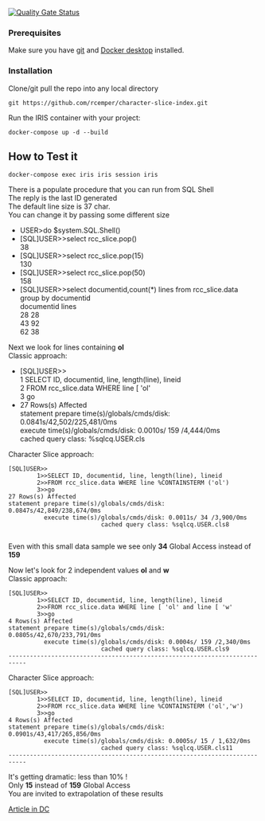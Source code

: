[![Quality Gate Status](https://community.objectscriptquality.com/api/project_badges/measure?project=intersystems_iris_community%2FOEX-mapping&metric=alert_status)](https://community.objectscriptquality.com/dashboard?id=intersystems_iris_community%2FOEX-mapping)   
### Prerequisites
Make sure you have [git](https://git-scm.com/book/en/v2/Getting-Started-Installing-Git) and [Docker desktop](https://www.docker.com/products/docker-desktop) installed.

### Installation 
Clone/git pull the repo into any local directory
```
git https://github.com/rcemper/character-slice-index.git
```
Run the IRIS container with your project: 
```
docker-compose up -d --build
```
## How to Test it
```
docker-compose exec iris iris session iris  
```

There is a populate procedure that you can run from SQL Shell   
The reply is the last ID generated    
The default line size is 37 char.   
You can change it by passing some different size  


-  USER>do $system.SQL.Shell()   
-  [SQL]USER>>select rcc_slice.pop()     
   38  
-  [SQL]USER>>select rcc_slice.pop(15)     
   130  
-  [SQL]USER>>select rcc_slice.pop(50)    
   158  
-  [SQL]USER>>select documentid,count(*) lines from rcc_slice.data group by documentid      
   documentid      lines  
   28      28  
   43      92   
   62      38

Next we look for lines containing **ol**     
Classic approach:    
- [SQL]USER>>     
        1 SELECT ID, documentid, line, length(line), lineid    
        2 FROM rcc_slice.data WHERE line [ 'ol'  
        3 go   
- 27 Rows(s) Affected    
   statement prepare time(s)/globals/cmds/disk: 0.0841s/42,502/225,481/0ms  
           execute time(s)/globals/cmds/disk: 0.0010s/ 159 /4,444/0ms   
                           cached query class: %sqlcq.USER.cls   

Character Slice approach:    
```
[SQL]USER>>
        1>>SELECT ID, documentid, line, length(line), lineid
        2>>FROM rcc_slice.data WHERE line %CONTAINSTERM ('ol')
        3>>go
27 Rows(s) Affected
statement prepare time(s)/globals/cmds/disk: 0.0847s/42,849/238,674/0ms
          execute time(s)/globals/cmds/disk: 0.0011s/ 34 /3,900/0ms
                          cached query class: %sqlcq.USER.cls8
 
```
Even with this small data sample we see only **34** Global Access instead of **159**   

Now let's look for 2 independent values **ol** and **w**    
Classic approach:
```
[SQL]USER>>
        1>>SELECT ID, documentid, line, length(line), lineid
        2>>FROM rcc_slice.data WHERE line [ 'ol' and line [ 'w'
        3>>go   
4 Rows(s) Affected
statement prepare time(s)/globals/cmds/disk: 0.0805s/42,670/233,791/0ms
          execute time(s)/globals/cmds/disk: 0.0004s/ 159 /2,340/0ms
                          cached query class: %sqlcq.USER.cls9
---------------------------------------------------------------------------
```
Character Slice approach:    
```
[SQL]USER>>
        1>>SELECT ID, documentid, line, length(line), lineid
        2>>FROM rcc_slice.data WHERE line %CONTAINSTERM ('ol','w')
        3>>go
4 Rows(s) Affected
statement prepare time(s)/globals/cmds/disk: 0.0901s/43,417/265,856/0ms
          execute time(s)/globals/cmds/disk: 0.0005s/ 15 / 1,632/0ms
                          cached query class: %sqlcq.USER.cls11
---------------------------------------------------------------------------
```
It's getting dramatic: less than 10% !    
Only **15** instead of **159** Global Access    
You are invited to extrapolation of these results    

[Article in DC](https://community.intersystems.com/post/character-slice-index)  
